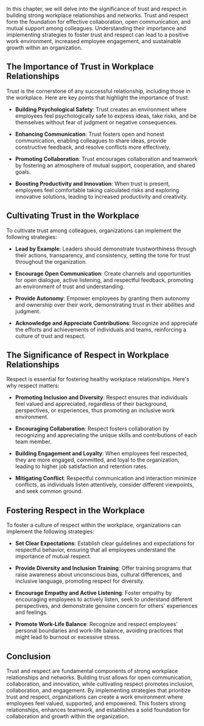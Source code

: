 
In this chapter, we will delve into the significance of trust and respect in building strong workplace relationships and networks. Trust and respect form the foundation for effective collaboration, open communication, and mutual support among colleagues. Understanding their importance and implementing strategies to foster trust and respect can lead to a positive work environment, increased employee engagement, and sustainable growth within an organization.

The Importance of Trust in Workplace Relationships
------------------------------------------------------

Trust is the cornerstone of any successful relationship, including those in the workplace. Here are key points that highlight the importance of trust:

* **Building Psychological Safety**: Trust creates an environment where employees feel psychologically safe to express ideas, take risks, and be themselves without fear of judgment or negative consequences.

* **Enhancing Communication**: Trust fosters open and honest communication, enabling colleagues to share ideas, provide constructive feedback, and resolve conflicts more effectively.

* **Promoting Collaboration**: Trust encourages collaboration and teamwork by fostering an atmosphere of mutual support, cooperation, and shared goals.

* **Boosting Productivity and Innovation**: When trust is present, employees feel comfortable taking calculated risks and exploring innovative solutions, leading to increased productivity and creativity.

Cultivating Trust in the Workplace
--------------------------------------

To cultivate trust among colleagues, organizations can implement the following strategies:

* **Lead by Example**: Leaders should demonstrate trustworthiness through their actions, transparency, and consistency, setting the tone for trust throughout the organization.

* **Encourage Open Communication**: Create channels and opportunities for open dialogue, active listening, and respectful feedback, promoting an environment of trust and understanding.

* **Provide Autonomy**: Empower employees by granting them autonomy and ownership over their work, demonstrating trust in their abilities and judgment.

* **Acknowledge and Appreciate Contributions**: Recognize and appreciate the efforts and achievements of individuals and teams, reinforcing a culture of trust and respect.

The Significance of Respect in Workplace Relationships
----------------------------------------------------------

Respect is essential for fostering healthy workplace relationships. Here's why respect matters:

* **Promoting Inclusion and Diversity**: Respect ensures that individuals feel valued and appreciated, regardless of their background, perspectives, or experiences, thus promoting an inclusive work environment.

* **Encouraging Collaboration**: Respect fosters collaboration by recognizing and appreciating the unique skills and contributions of each team member.

* **Building Engagement and Loyalty**: When employees feel respected, they are more engaged, committed, and loyal to the organization, leading to higher job satisfaction and retention rates.

* **Mitigating Conflict**: Respectful communication and interaction minimize conflicts, as individuals listen attentively, consider different viewpoints, and seek common ground.

Fostering Respect in the Workplace
--------------------------------------

To foster a culture of respect within the workplace, organizations can implement the following strategies:

* **Set Clear Expectations**: Establish clear guidelines and expectations for respectful behavior, ensuring that all employees understand the importance of mutual respect.

* **Provide Diversity and Inclusion Training**: Offer training programs that raise awareness about unconscious bias, cultural differences, and inclusive language, promoting respect for diversity.

* **Encourage Empathy and Active Listening**: Foster empathy by encouraging employees to actively listen, seek to understand different perspectives, and demonstrate genuine concern for others' experiences and feelings.

* **Promote Work-Life Balance**: Recognize and respect employees' personal boundaries and work-life balance, avoiding practices that might lead to burnout or excessive stress.

Conclusion
----------

Trust and respect are fundamental components of strong workplace relationships and networks. Building trust allows for open communication, collaboration, and innovation, while cultivating respect promotes inclusion, collaboration, and engagement. By implementing strategies that prioritize trust and respect, organizations can create a work environment where employees feel valued, supported, and empowered. This fosters strong relationships, enhances teamwork, and establishes a solid foundation for collaboration and growth within the organization.
